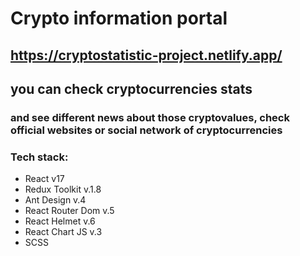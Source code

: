 # Crypto information portal
## https://cryptostatistic-project.netlify.app/
## you can check cryptocurrencies stats
### and see different news about those cryptovalues, check official websites or social network of cryptocurrencies

### Tech stack: 
- React v17
- Redux Toolkit v.1.8
- Ant Design v.4
- React Router Dom v.5
- React Helmet v.6
- React Chart JS v.3
- SCSS
